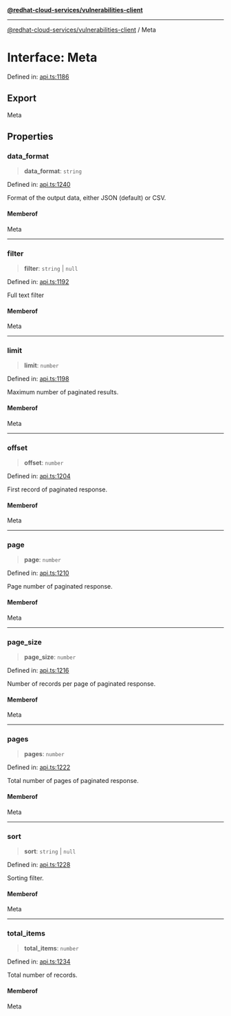 [**@redhat-cloud-services/vulnerabilities-client**](../README.md)

***

[@redhat-cloud-services/vulnerabilities-client](../globals.md) / Meta

# Interface: Meta

Defined in: [api.ts:1186](https://github.com/charlesmulder/javascript-clients/blob/main/packages/vulnerabilities/api.ts#L1186)

## Export

Meta

## Properties

### data\_format

> **data\_format**: `string`

Defined in: [api.ts:1240](https://github.com/charlesmulder/javascript-clients/blob/main/packages/vulnerabilities/api.ts#L1240)

Format of the output data, either JSON (default) or CSV.

#### Memberof

Meta

***

### filter

> **filter**: `string` \| `null`

Defined in: [api.ts:1192](https://github.com/charlesmulder/javascript-clients/blob/main/packages/vulnerabilities/api.ts#L1192)

Full text filter

#### Memberof

Meta

***

### limit

> **limit**: `number`

Defined in: [api.ts:1198](https://github.com/charlesmulder/javascript-clients/blob/main/packages/vulnerabilities/api.ts#L1198)

Maximum number of paginated results.

#### Memberof

Meta

***

### offset

> **offset**: `number`

Defined in: [api.ts:1204](https://github.com/charlesmulder/javascript-clients/blob/main/packages/vulnerabilities/api.ts#L1204)

First record of paginated response.

#### Memberof

Meta

***

### page

> **page**: `number`

Defined in: [api.ts:1210](https://github.com/charlesmulder/javascript-clients/blob/main/packages/vulnerabilities/api.ts#L1210)

Page number of paginated response.

#### Memberof

Meta

***

### page\_size

> **page\_size**: `number`

Defined in: [api.ts:1216](https://github.com/charlesmulder/javascript-clients/blob/main/packages/vulnerabilities/api.ts#L1216)

Number of records per page of paginated response.

#### Memberof

Meta

***

### pages

> **pages**: `number`

Defined in: [api.ts:1222](https://github.com/charlesmulder/javascript-clients/blob/main/packages/vulnerabilities/api.ts#L1222)

Total number of pages of paginated response.

#### Memberof

Meta

***

### sort

> **sort**: `string` \| `null`

Defined in: [api.ts:1228](https://github.com/charlesmulder/javascript-clients/blob/main/packages/vulnerabilities/api.ts#L1228)

Sorting filter.

#### Memberof

Meta

***

### total\_items

> **total\_items**: `number`

Defined in: [api.ts:1234](https://github.com/charlesmulder/javascript-clients/blob/main/packages/vulnerabilities/api.ts#L1234)

Total number of records.

#### Memberof

Meta
